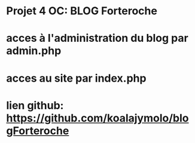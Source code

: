 # Projet 4 OC: BLOG Forteroche

# acces à l'administration du blog par admin.php

# acces au site par index.php


# lien github: https://github.com/koalajymolo/blogForteroche